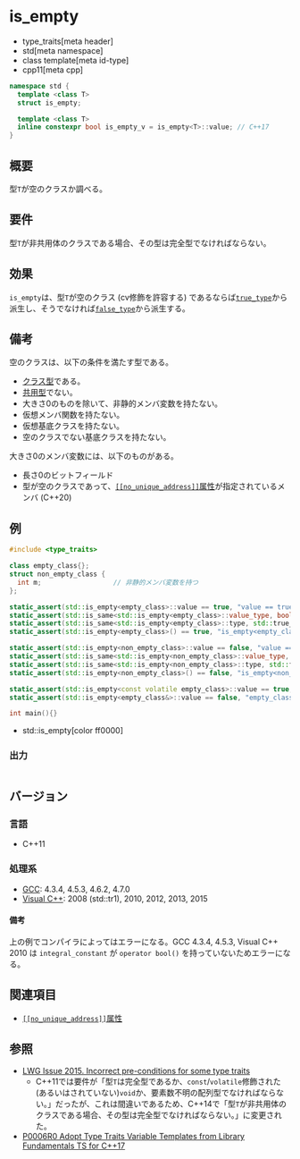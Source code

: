 # is_empty
* type_traits[meta header]
* std[meta namespace]
* class template[meta id-type]
* cpp11[meta cpp]

```cpp
namespace std {
  template <class T>
  struct is_empty;

  template <class T>
  inline constexpr bool is_empty_v = is_empty<T>::value; // C++17
}
```

## 概要
型`T`が空のクラスか調べる。


## 要件
型`T`が非共用体のクラスである場合、その型は完全型でなければならない。


## 効果
`is_empty`は、型`T`が空のクラス (cv修飾を許容する) であるならば[`true_type`](true_type.md)から派生し、そうでなければ[`false_type`](false_type.md)から派生する。


## 備考
空のクラスは、以下の条件を満たす型である。

- [クラス型](is_class.md)である。
- [共用型](is_union.md)でない。
- 大きさ0のものを除いて、非静的メンバ変数を持たない。
- 仮想メンバ関数を持たない。
- 仮想基底クラスを持たない。
- 空のクラスでない基底クラスを持たない。

大きさ0のメンバ変数には、以下のものがある。

- 長さ0のビットフィールド
- 型が空のクラスであって、[`[[no_unique_address]]`属性](/lang/cpp20/language_support_for_empty_objects.md)が指定されているメンバ (C++20)

## 例
```cpp example
#include <type_traits>

class empty_class{};
struct non_empty_class {
  int m;                  // 非静的メンバ変数を持つ
};

static_assert(std::is_empty<empty_class>::value == true, "value == true, empty_class is empty");
static_assert(std::is_same<std::is_empty<empty_class>::value_type, bool>::value, "value_type == bool");
static_assert(std::is_same<std::is_empty<empty_class>::type, std::true_type>::value, "type == true_type");
static_assert(std::is_empty<empty_class>() == true, "is_empty<empty_class>() == true");

static_assert(std::is_empty<non_empty_class>::value == false, "value == false, non_empty_class is not empty");
static_assert(std::is_same<std::is_empty<non_empty_class>::value_type, bool>::value, "value_type == bool");
static_assert(std::is_same<std::is_empty<non_empty_class>::type, std::false_type>::value, "type == false_type");
static_assert(std::is_empty<non_empty_class>() == false, "is_empty<non_empty_class>() == false");

static_assert(std::is_empty<const volatile empty_class>::value == true, "const volatile empty_class is empty");
static_assert(std::is_empty<empty_class&>::value == false, "empty_class& is not empty");

int main(){}
```
* std::is_empty[color ff0000]

### 出力
```
```

## バージョン
### 言語
- C++11

### 処理系
- [GCC](/implementation.md#gcc): 4.3.4, 4.5.3, 4.6.2, 4.7.0
- [Visual C++](/implementation.md#visual_cpp): 2008 (std::tr1), 2010, 2012, 2013, 2015

#### 備考
上の例でコンパイラによってはエラーになる。GCC 4.3.4, 4.5.3, Visual C++ 2010 は `integral_constant` が `operator bool()` を持っていないためエラーになる。

## 関連項目
- [`[[no_unique_address]]`属性](/lang/cpp20/language_support_for_empty_objects.md)

## 参照
- [LWG Issue 2015. Incorrect pre-conditions for some type traits](http://www.open-std.org/jtc1/sc22/wg21/docs/lwg-defects.html#2015)
    - C++11では要件が「型`T`は完全型であるか、`const`/`volatile`修飾された(あるいはされていない)`void`か、要素数不明の配列型でなければならない。」だったが、これは間違いであるため、C++14で「型`T`が非共用体のクラスである場合、その型は完全型でなければならない。」に変更された。
- [P0006R0 Adopt Type Traits Variable Templates from Library Fundamentals TS for C++17](http://www.open-std.org/jtc1/sc22/wg21/docs/papers/2015/p0006r0.html)
